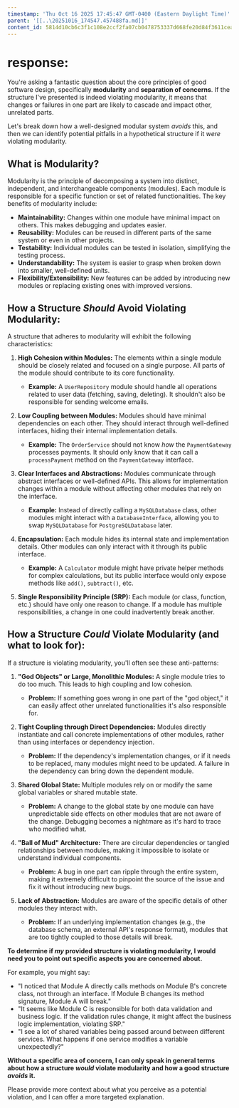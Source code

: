 ```yaml
---
timestamp: 'Thu Oct 16 2025 17:45:47 GMT-0400 (Eastern Daylight Time)'
parent: '[[..\20251016_174547.457488fa.md]]'
content_id: 5814d10cb6c3f1c108e2ccf2fa07cb0478753337d668fe20d84f3611cea8ecdd
---
```


# response:

You're asking a fantastic question about the core principles of good software design, specifically **modularity** and **separation of concerns**. If the structure I've presented is indeed violating modularity, it means that changes or failures in one part are likely to cascade and impact other, unrelated parts.

Let's break down how a well-designed modular system *avoids* this, and then we can identify potential pitfalls in a hypothetical structure if it *were* violating modularity.

## What is Modularity?

Modularity is the principle of decomposing a system into distinct, independent, and interchangeable components (modules). Each module is responsible for a specific function or set of related functionalities. The key benefits of modularity include:

* **Maintainability:** Changes within one module have minimal impact on others. This makes debugging and updates easier.
* **Reusability:** Modules can be reused in different parts of the same system or even in other projects.
* **Testability:** Individual modules can be tested in isolation, simplifying the testing process.
* **Understandability:** The system is easier to grasp when broken down into smaller, well-defined units.
* **Flexibility/Extensibility:** New features can be added by introducing new modules or replacing existing ones with improved versions.

## How a Structure *Should* Avoid Violating Modularity:

A structure that adheres to modularity will exhibit the following characteristics:

1. **High Cohesion within Modules:** The elements within a single module should be closely related and focused on a single purpose. All parts of the module should contribute to its core functionality.
   * **Example:** A `UserRepository` module should handle all operations related to user data (fetching, saving, deleting). It shouldn't also be responsible for sending welcome emails.

2. **Low Coupling between Modules:** Modules should have minimal dependencies on each other. They should interact through well-defined interfaces, hiding their internal implementation details.
   * **Example:** The `OrderService` should not know *how* the `PaymentGateway` processes payments. It should only know that it can call a `processPayment` method on the `PaymentGateway` interface.

3. **Clear Interfaces and Abstractions:** Modules communicate through abstract interfaces or well-defined APIs. This allows for implementation changes within a module without affecting other modules that rely on the interface.
   * **Example:** Instead of directly calling a `MySQLDatabase` class, other modules might interact with a `DatabaseInterface`, allowing you to swap `MySQLDatabase` for `PostgreSQLDatabase` later.

4. **Encapsulation:** Each module hides its internal state and implementation details. Other modules can only interact with it through its public interface.
   * **Example:** A `Calculator` module might have private helper methods for complex calculations, but its public interface would only expose methods like `add()`, `subtract()`, etc.

5. **Single Responsibility Principle (SRP):** Each module (or class, function, etc.) should have only one reason to change. If a module has multiple responsibilities, a change in one could inadvertently break another.

## How a Structure *Could* Violate Modularity (and what to look for):

If a structure is violating modularity, you'll often see these anti-patterns:

1. **"God Objects" or Large, Monolithic Modules:** A single module tries to do too much. This leads to high coupling and low cohesion.
   * **Problem:** If something goes wrong in one part of the "god object," it can easily affect other unrelated functionalities it's also responsible for.

2. **Tight Coupling through Direct Dependencies:** Modules directly instantiate and call concrete implementations of other modules, rather than using interfaces or dependency injection.
   * **Problem:** If the dependency's implementation changes, or if it needs to be replaced, many modules might need to be updated. A failure in the dependency can bring down the dependent module.

3. **Shared Global State:** Multiple modules rely on or modify the same global variables or shared mutable state.
   * **Problem:** A change to the global state by one module can have unpredictable side effects on other modules that are not aware of the change. Debugging becomes a nightmare as it's hard to trace who modified what.

4. **"Ball of Mud" Architecture:** There are circular dependencies or tangled relationships between modules, making it impossible to isolate or understand individual components.
   * **Problem:** A bug in one part can ripple through the entire system, making it extremely difficult to pinpoint the source of the issue and fix it without introducing new bugs.

5. **Lack of Abstraction:** Modules are aware of the specific details of other modules they interact with.
   * **Problem:** If an underlying implementation changes (e.g., the database schema, an external API's response format), modules that are too tightly coupled to those details will break.

**To determine if *my* provided structure is violating modularity, I would need you to point out specific aspects you are concerned about.**

For example, you might say:

* "I noticed that Module A directly calls methods on Module B's concrete class, not through an interface. If Module B changes its method signature, Module A will break."
* "It seems like Module C is responsible for both data validation and business logic. If the validation rules change, it might affect the business logic implementation, violating SRP."
* "I see a lot of shared variables being passed around between different services. What happens if one service modifies a variable unexpectedly?"

**Without a specific area of concern, I can only speak in general terms about how a structure *would* violate modularity and how a good structure *avoids* it.**

Please provide more context about what you perceive as a potential violation, and I can offer a more targeted explanation.
